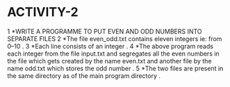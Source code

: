# ACTIVITY-2
1  *WRITE A PROGRAMME TO PUT EVEN AND ODD NUMBERS INTO SEPARATE FILES
2  *The file even_odd.txt contains eleven integers ie: from 0–10 .
3  *Each line consists of an integer . 
4  *The above program reads each integer from the file input.txt and segregates all the even numbers in the file which gets created by the name even.txt and another file by the name odd.txt which stores the odd number .
5  *The two files are present in the same directory as of the main program directory .
